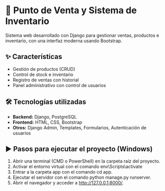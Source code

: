 # 🧾 Punto de Venta y Sistema de Inventario

Sistema web desarrollado con Django para gestionar ventas, productos e inventario, con una interfaz moderna usando Bootstrap.

## ✨ Características

- Gestión de productos (CRUD)
- Control de stock e inventario
- Registro de ventas con historial
- Panel administrativo con control de usuarios

## 🛠️ Tecnologías utilizadas

- **Backend:** Django, PostgreSQL
- **Frontend:** HTML, CSS, Bootstrap
- **Otros:** Django Admin, Templates, Formularios, Autenticación de usuarios

## ▶️ Pasos para ejecutar el proyecto (Windows)

1. Abrir una terminal (CMD o PowerShell) en la carpeta raíz del proyecto.
2. Activar el entorno virtual con el comando env\Scripts\activate
3. Entrar a la carpeta app con el comando cd app.
4. Ejecutar el servidor con el comando python manage.py runserver.
5. Abrir el navegador y acceder a http://127.0.0.1:8000/.
